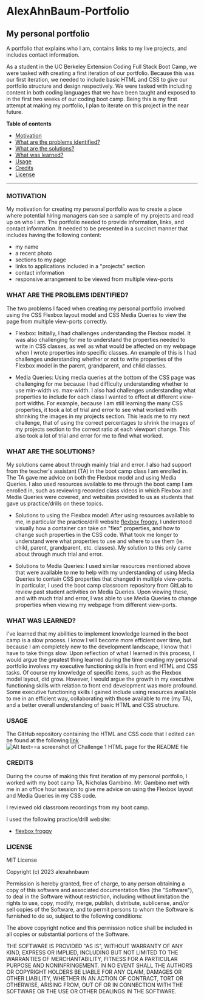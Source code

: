 # AlexAhnBaum-Portfolio

## My personal portfolio

A portfolio that explains who I am, contains links to my live projects, and includes contact information.   

As a student in the UC Berkeley Extension Coding Full Stack Boot Camp, we were tasked with creating a first iteration of our portfolio.  Because this was our first iteration, we needed to include basic HTML and CSS to give our portfolio structure and design respectively.  We were tasked with including content in both coding languages that we have been taught and exposed to in the first two weeks of our coding boot camp.  Being this is my first attempt at making my portfolio, I plan to iterate on this project in the near future.

**Table of contents**
- [Motivation](#item-one)
- [What are the problems identified?](#item-two)
- [What are the solutions?](#item-three)
- [What was learned?](#item-four)
- [Usage](#item-five)
- [Credits](#item-six)
- [License](#item-seven)

___

<a id="item-one"></a>
### MOTIVATION ###

My motivation for creating my personal portfolio was to create a place where potential hiring managers can see a sample of my projects and read up on who I am.  The portfolio needed to provide information, links, and contact information.  It needed to be presented in a succinct manner that includes having the following content: 

 - my name
 - a recent photo
 - sections to my page
 - links to applications included in a "projects" section
 - contact information
 - responsive arrangement to be viewed from multiple view-ports

 <a id="item-two"></a>
### WHAT ARE THE PROBLEMS IDENTIFIED? ###

The two problems I faced when creating my personal portfolio involved using the CSS Flexbox layout model and CSS Media Queries to view the page from multiple view-ports correctly.    

- Flexbox: Initially, I had challenges understanding the Flexbox model.  It was also challenging for me to understand the properties needed to write in CSS classes, as well as what would be affected on my webpage when I wrote properties into specific classes.  An example of this is I had challenges understanding whether or not to write properties of the Flexbox model in the parent, grandparent, and child classes.

- Media Queries: Using media queries at the bottom of the CSS page was challenging for me because I had difficulty understanding whether to use min-width vs. max-width.  I also had challenges understanding what properties to include for each class I wanted to effect at different view-port widths.  For example, because I am still learning the many CSS properties, it took a lot of trial and error to see what worked with shrinking the images in my projects section.  This leads me to my next challenge, that of using the correct percentages to shrink the images of my projects section to the correct ratio at each viewport change.  This also took a lot of trial and error for me to find what worked.

<a id="item-three"></a>
### WHAT ARE THE SOLUTIONS? ###

My solutions came about through mainly trial and error.  I also had support from the teacher's assistant (TA) in the boot camp class I am enrolled in.  The TA gave me advice on both the Flexbox model and using Media Queries.  I also used resources available to me through the boot camp I am enrolled in, such as reviewing recorded class videos in which Flexbox and Media Queries were covered, and websites provided to us as students that gave us practice/drills on these topics.

- Solutions to using the Flexbox model: After using resources available to me, in particular the practice/drill website [flexbox froggy](https://flexboxfroggy.com/), I understood visually how a container can take on "flex" properties, and how to change such properties in the CSS code.  What took me longer to understand were what properties to use and where to use them (ie. child, parent, grandparent, etc. classes).  My solution to this only came about through much trial and error.  

- Solutions to Media Queries: I used similar resources mentioned above that were available to me to help with my understanding of using Media Queries to contain CSS properties that changed in multiple view-ports.  In particular, I used the boot camp classroom repository from GitLab to review past student activities on Media Queries.  Upon viewing these, and with much trial and error, I was able to use Media Queries to change properties when viewing my webpage from different view-ports.  

<a id="item-four"></a>
### WHAT WAS LEARNED? ###

I've learned that my abilities to implement knowledge learned in the boot camp is a slow process.  I know I will become more efficient over time, but because I am completely new to the development landscape, I know that I have to take things slow.  Upon reflection of what I learned in this process, I would argue the greatest thing learned during the time creating my personal portfolio involves my executive functioning skills in front end HTML and CSS tasks.  Of course my knowledge of specific items, such as the Flexbox model layout, did grow.  However, I would argue the growth in my executive functioning skills with relation to front end development was more profound.  Some executive functioning skills I gained include using resources available to me in an efficient way, collaborating with those available to me (my TA), and a better overall understanding of basic HTML and CSS structure.

<a id="item-five"></a>
### USAGE ###

The GitHub repository containing the HTML and CSS code that I edited can be found at the following [link](https://github.com/alexahnbaum/AlexAhnBaum-portfolio)
![Alt text==a screenshot of Challenge 1 HTML page for the README file](<images/Screenshot 2023-12-23 at 7.46.00 AM.png>)

<a id="item-six"></a>
### CREDITS ###

During the course of making this first iteration of my personal portfolio, I worked with my boot camp TA, Nicholas Gambino.  Mr. Gambino met with me in an office hour session to give me advice on using the Flexbox layout and Media Queries in my CSS code.  

I reviewed old classroom recordings from my boot camp.

I used the following practice/drill website:
- [flexbox froggy](https://flexboxfroggy.com/)

<a id="item-seven"></a>
### LICENSE ###

MIT License

Copyright (c) 2023 alexahnbaum

Permission is hereby granted, free of charge, to any person obtaining a copy
of this software and associated documentation files (the "Software"), to deal
in the Software without restriction, including without limitation the rights
to use, copy, modify, merge, publish, distribute, sublicense, and/or sell
copies of the Software, and to permit persons to whom the Software is
furnished to do so, subject to the following conditions:

The above copyright notice and this permission notice shall be included in all
copies or substantial portions of the Software.

THE SOFTWARE IS PROVIDED "AS IS", WITHOUT WARRANTY OF ANY KIND, EXPRESS OR
IMPLIED, INCLUDING BUT NOT LIMITED TO THE WARRANTIES OF MERCHANTABILITY,
FITNESS FOR A PARTICULAR PURPOSE AND NONINFRINGEMENT. IN NO EVENT SHALL THE
AUTHORS OR COPYRIGHT HOLDERS BE LIABLE FOR ANY CLAIM, DAMAGES OR OTHER
LIABILITY, WHETHER IN AN ACTION OF CONTRACT, TORT OR OTHERWISE, ARISING FROM,
OUT OF OR IN CONNECTION WITH THE SOFTWARE OR THE USE OR OTHER DEALINGS IN THE
SOFTWARE.